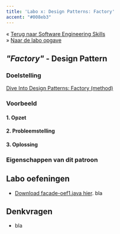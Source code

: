 ```yaml
---
title: 'Labo x: Design Patterns: Factory'
accent: "#008eb3"
---
```

&laquo;&nbsp;[Terug naar Software Engineering Skills](/teaching/ses)<br/>
&raquo;&nbsp;[Naar de labo opgave](#oef)

## _"Factory"_ - Design Pattern

### Doelstelling

[Dive Into Design Patterns: Factory (method)](https://sourcemaking.com/design_patterns/factory_method)

### Voorbeeld

#### 1. Opzet

#### 2. Probleemstelling

#### 3. Oplossing

### Eigenschappen van dit patroon

## <a name="oef"></a>Labo oefeningen

* [Download facade-oef1.java hier](/teaching/ses/facade-oef1.java). bla

## Denkvragen

* bla
